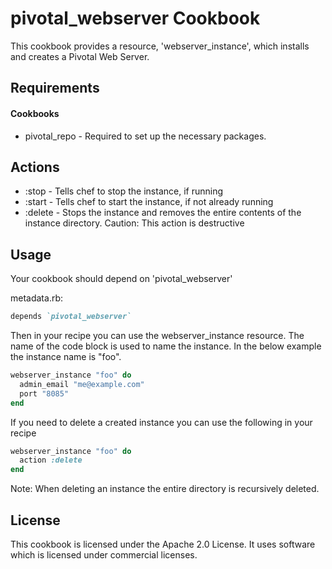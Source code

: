 pivotal_webserver Cookbook
==========================
This cookbook provides a resource, 'webserver_instance', which installs and creates a Pivotal Web Server.

Requirements
------------
#### Cookbooks
- pivotal_repo - Required to set up the necessary packages.

Actions
-------

- :stop - Tells chef to stop the instance, if running
- :start - Tells chef to start the instance, if not already running
- :delete - Stops the instance and removes the entire contents of the instance directory. Caution: This action is destructive

Usage
-----
Your cookbook should depend on 'pivotal_webserver'

metadata.rb:
```ruby
depends `pivotal_webserver`
```

Then in your recipe you can use the webserver_instance resource. The name of the code block is used to name the instance. In the below example the instance name is "foo".
```ruby
webserver_instance "foo" do
  admin_email "me@example.com"
  port "8085"
end
```

If you need to delete a created instance you can use the following in your recipe
```ruby
webserver_instance "foo" do
  action :delete
end
```
Note: When deleting an instance the entire directory is recursively deleted.

License
-------
This cookbook is licensed under the Apache 2.0 License. It uses software which is licensed under commercial licenses.

